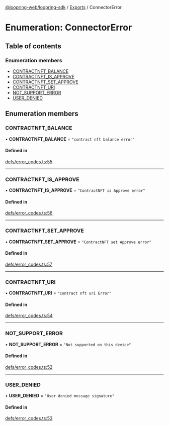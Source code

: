 [@loopring-web/loopring-sdk](../README.md) / [Exports](../modules.md) / ConnectorError

# Enumeration: ConnectorError

## Table of contents

### Enumeration members

- [CONTRACTNFT\_BALANCE](ConnectorError.md#contractnft_balance)
- [CONTRACTNFT\_IS\_APPROVE](ConnectorError.md#contractnft_is_approve)
- [CONTRACTNFT\_SET\_APPROVE](ConnectorError.md#contractnft_set_approve)
- [CONTRACTNFT\_URI](ConnectorError.md#contractnft_uri)
- [NOT\_SUPPORT\_ERROR](ConnectorError.md#not_support_error)
- [USER\_DENIED](ConnectorError.md#user_denied)

## Enumeration members

### CONTRACTNFT\_BALANCE

• **CONTRACTNFT\_BALANCE** = `"contract nft balance error"`

#### Defined in

[defs/error_codes.ts:55](https://github.com/Loopring/loopring_sdk/blob/077bca2/src/defs/error_codes.ts#L55)

___

### CONTRACTNFT\_IS\_APPROVE

• **CONTRACTNFT\_IS\_APPROVE** = `"ContractNFT is Approve error"`

#### Defined in

[defs/error_codes.ts:56](https://github.com/Loopring/loopring_sdk/blob/077bca2/src/defs/error_codes.ts#L56)

___

### CONTRACTNFT\_SET\_APPROVE

• **CONTRACTNFT\_SET\_APPROVE** = `"ContractNFT set Approve error"`

#### Defined in

[defs/error_codes.ts:57](https://github.com/Loopring/loopring_sdk/blob/077bca2/src/defs/error_codes.ts#L57)

___

### CONTRACTNFT\_URI

• **CONTRACTNFT\_URI** = `"contract nft uri Error"`

#### Defined in

[defs/error_codes.ts:54](https://github.com/Loopring/loopring_sdk/blob/077bca2/src/defs/error_codes.ts#L54)

___

### NOT\_SUPPORT\_ERROR

• **NOT\_SUPPORT\_ERROR** = `"Not supported on this device"`

#### Defined in

[defs/error_codes.ts:52](https://github.com/Loopring/loopring_sdk/blob/077bca2/src/defs/error_codes.ts#L52)

___

### USER\_DENIED

• **USER\_DENIED** = `"User denied message signature"`

#### Defined in

[defs/error_codes.ts:53](https://github.com/Loopring/loopring_sdk/blob/077bca2/src/defs/error_codes.ts#L53)
